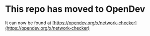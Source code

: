# This repo has moved to OpenDev

It can now be found at [https://opendev.org/x/network-checker](https://opendev.org/x/network-checker)
